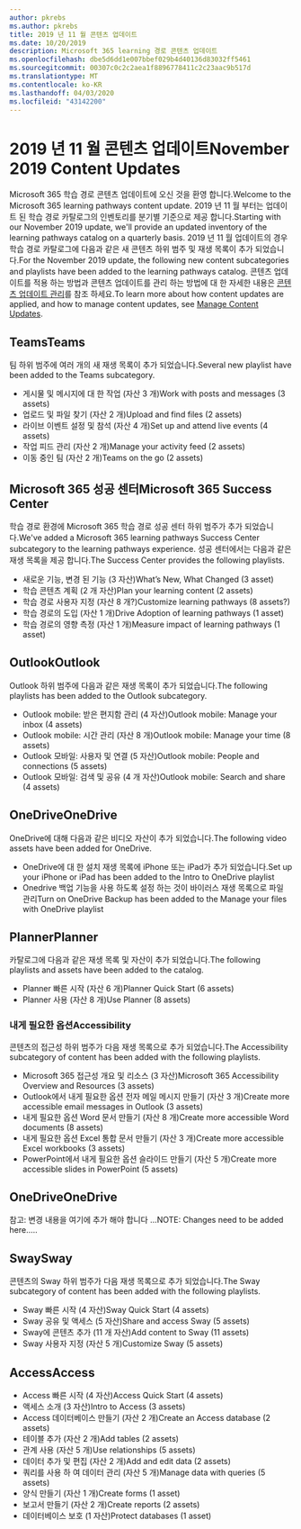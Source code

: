 ```yaml
---
author: pkrebs
ms.author: pkrebs
title: 2019 년 11 월 콘텐츠 업데이트
ms.date: 10/20/2019
description: Microsoft 365 learning 경로 콘텐츠 업데이트
ms.openlocfilehash: dbe5d6dd1e007bbef029b4d40136d83032ff5461
ms.sourcegitcommit: 00307c0c2c2aea1f8896778411c2c23aac9b517d
ms.translationtype: MT
ms.contentlocale: ko-KR
ms.lasthandoff: 04/03/2020
ms.locfileid: "43142200"
---
```

# <a name="november-2019-content-updates"></a><span data-ttu-id="ef0b6-103">2019 년 11 월 콘텐츠 업데이트</span><span class="sxs-lookup"><span data-stu-id="ef0b6-103">November 2019 Content Updates</span></span>
<span data-ttu-id="ef0b6-104">Microsoft 365 학습 경로 콘텐츠 업데이트에 오신 것을 환영 합니다.</span><span class="sxs-lookup"><span data-stu-id="ef0b6-104">Welcome to the Microsoft 365 learning pathways content update.</span></span> <span data-ttu-id="ef0b6-105">2019 년 11 월 부터는 업데이트 된 학습 경로 카탈로그의 인벤토리를 분기별 기준으로 제공 합니다.</span><span class="sxs-lookup"><span data-stu-id="ef0b6-105">Starting with our November 2019 update, we'll provide an updated inventory of the learning pathways catalog on a quarterly basis.</span></span> <span data-ttu-id="ef0b6-106">2019 년 11 월 업데이트의 경우 학습 경로 카탈로그에 다음과 같은 새 콘텐츠 하위 범주 및 재생 목록이 추가 되었습니다.</span><span class="sxs-lookup"><span data-stu-id="ef0b6-106">For the November 2019 update, the following new content subcategories and playlists have been added to the learning pathways catalog.</span></span> <span data-ttu-id="ef0b6-107">콘텐츠 업데이트를 적용 하는 방법과 콘텐츠 업데이트를 관리 하는 방법에 대 한 자세한 내용은 [콘텐츠 업데이트 관리](custom_contentupdatesmanage.md)를 참조 하세요.</span><span class="sxs-lookup"><span data-stu-id="ef0b6-107">To learn more about how content updates are applied, and how to manage content updates, see [Manage Content Updates](custom_contentupdatesmanage.md).</span></span>    

## <a name="teams"></a><span data-ttu-id="ef0b6-108">Teams</span><span class="sxs-lookup"><span data-stu-id="ef0b6-108">Teams</span></span>
<span data-ttu-id="ef0b6-109">팀 하위 범주에 여러 개의 새 재생 목록이 추가 되었습니다.</span><span class="sxs-lookup"><span data-stu-id="ef0b6-109">Several new playlist have been added to the Teams subcategory.</span></span>
- <span data-ttu-id="ef0b6-110">게시물 및 메시지에 대 한 작업 (자산 3 개)</span><span class="sxs-lookup"><span data-stu-id="ef0b6-110">Work with posts and messages (3 assets)</span></span>
- <span data-ttu-id="ef0b6-111">업로드 및 파일 찾기 (자산 2 개)</span><span class="sxs-lookup"><span data-stu-id="ef0b6-111">Upload and find files (2 assets)</span></span>
- <span data-ttu-id="ef0b6-112">라이브 이벤트 설정 및 참석 (자산 4 개)</span><span class="sxs-lookup"><span data-stu-id="ef0b6-112">Set up and attend live events (4 assets)</span></span>
- <span data-ttu-id="ef0b6-113">작업 피드 관리 (자산 2 개)</span><span class="sxs-lookup"><span data-stu-id="ef0b6-113">Manage your activity feed (2 assets)</span></span>
- <span data-ttu-id="ef0b6-114">이동 중인 팀 (자산 2 개)</span><span class="sxs-lookup"><span data-stu-id="ef0b6-114">Teams on the go (2 assets)</span></span>

## <a name="microsoft-365-success-center"></a><span data-ttu-id="ef0b6-115">Microsoft 365 성공 센터</span><span class="sxs-lookup"><span data-stu-id="ef0b6-115">Microsoft 365 Success Center</span></span>
<span data-ttu-id="ef0b6-116">학습 경로 환경에 Microsoft 365 학습 경로 성공 센터 하위 범주가 추가 되었습니다.</span><span class="sxs-lookup"><span data-stu-id="ef0b6-116">We've added a Microsoft 365 learning pathways Success Center subcategory to the learning pathways experience.</span></span> <span data-ttu-id="ef0b6-117">성공 센터에서는 다음과 같은 재생 목록을 제공 합니다.</span><span class="sxs-lookup"><span data-stu-id="ef0b6-117">The Success Center provides the following playlists.</span></span>
- <span data-ttu-id="ef0b6-118">새로운 기능, 변경 된 기능 (3 자산)</span><span class="sxs-lookup"><span data-stu-id="ef0b6-118">What’s New, What Changed (3 asset)</span></span>
- <span data-ttu-id="ef0b6-119">학습 콘텐츠 계획 (2 개 자산)</span><span class="sxs-lookup"><span data-stu-id="ef0b6-119">Plan your learning content (2 assets)</span></span>
- <span data-ttu-id="ef0b6-120">학습 경로 사용자 지정 (자산 8 개?)</span><span class="sxs-lookup"><span data-stu-id="ef0b6-120">Customize learning pathways (8 assets?)</span></span>
- <span data-ttu-id="ef0b6-121">학습 경로의 도입 (자산 1 개)</span><span class="sxs-lookup"><span data-stu-id="ef0b6-121">Drive Adoption of learning pathways (1 asset)</span></span>
- <span data-ttu-id="ef0b6-122">학습 경로의 영향 측정 (자산 1 개)</span><span class="sxs-lookup"><span data-stu-id="ef0b6-122">Measure impact of learning pathways (1 asset)</span></span>

## <a name="outlook"></a><span data-ttu-id="ef0b6-123">Outlook</span><span class="sxs-lookup"><span data-stu-id="ef0b6-123">Outlook</span></span>
<span data-ttu-id="ef0b6-124">Outlook 하위 범주에 다음과 같은 재생 목록이 추가 되었습니다.</span><span class="sxs-lookup"><span data-stu-id="ef0b6-124">The following playlists has been added to the Outlook subcategory.</span></span> 
- <span data-ttu-id="ef0b6-125">Outlook mobile: 받은 편지함 관리 (4 자산)</span><span class="sxs-lookup"><span data-stu-id="ef0b6-125">Outlook mobile: Manage your inbox (4 assets)</span></span>
- <span data-ttu-id="ef0b6-126">Outlook mobile: 시간 관리 (자산 8 개)</span><span class="sxs-lookup"><span data-stu-id="ef0b6-126">Outlook mobile: Manage your time (8 assets)</span></span>
- <span data-ttu-id="ef0b6-127">Outlook 모바일: 사용자 및 연결 (5 자산)</span><span class="sxs-lookup"><span data-stu-id="ef0b6-127">Outlook mobile: People and connections (5 assets)</span></span>
- <span data-ttu-id="ef0b6-128">Outlook 모바일: 검색 및 공유 (4 개 자산)</span><span class="sxs-lookup"><span data-stu-id="ef0b6-128">Outlook mobile: Search and share (4 assets)</span></span>

## <a name="onedrive"></a><span data-ttu-id="ef0b6-129">OneDrive</span><span class="sxs-lookup"><span data-stu-id="ef0b6-129">OneDrive</span></span>
<span data-ttu-id="ef0b6-130">OneDrive에 대해 다음과 같은 비디오 자산이 추가 되었습니다.</span><span class="sxs-lookup"><span data-stu-id="ef0b6-130">The following video assets have been added for OneDrive.</span></span> 
- <span data-ttu-id="ef0b6-131">OneDrive에 대 한 설치 재생 목록에 iPhone 또는 iPad가 추가 되었습니다.</span><span class="sxs-lookup"><span data-stu-id="ef0b6-131">Set up your iPhone or iPad has been added to the Intro to OneDrive playlist</span></span>
- <span data-ttu-id="ef0b6-132">Onedrive 백업 기능을 사용 하도록 설정 하는 것이 바이러스 재생 목록으로 파일 관리</span><span class="sxs-lookup"><span data-stu-id="ef0b6-132">Turn on OneDrive Backup has been added to the Manage your files with OneDrive playlist</span></span>

## <a name="planner"></a><span data-ttu-id="ef0b6-133">Planner</span><span class="sxs-lookup"><span data-stu-id="ef0b6-133">Planner</span></span>
<span data-ttu-id="ef0b6-134">카탈로그에 다음과 같은 재생 목록 및 자산이 추가 되었습니다.</span><span class="sxs-lookup"><span data-stu-id="ef0b6-134">The following playlists and assets have been added to the catalog.</span></span>  
- <span data-ttu-id="ef0b6-135">Planner 빠른 시작 (자산 6 개)</span><span class="sxs-lookup"><span data-stu-id="ef0b6-135">Planner Quick Start (6 assets)</span></span>
- <span data-ttu-id="ef0b6-136">Planner 사용 (자산 8 개)</span><span class="sxs-lookup"><span data-stu-id="ef0b6-136">Use Planner (8 assets)</span></span>

### <a name="accessibility"></a><span data-ttu-id="ef0b6-137">내게 필요한 옵션</span><span class="sxs-lookup"><span data-stu-id="ef0b6-137">Accessibility</span></span>
<span data-ttu-id="ef0b6-138">콘텐츠의 접근성 하위 범주가 다음 재생 목록으로 추가 되었습니다.</span><span class="sxs-lookup"><span data-stu-id="ef0b6-138">The Accessibility subcategory of content has been added with the following playlists.</span></span> 
- <span data-ttu-id="ef0b6-139">Microsoft 365 접근성 개요 및 리소스 (3 자산)</span><span class="sxs-lookup"><span data-stu-id="ef0b6-139">Microsoft 365 Accessibility Overview and Resources (3 assets)</span></span>
- <span data-ttu-id="ef0b6-140">Outlook에서 내게 필요한 옵션 전자 메일 메시지 만들기 (자산 3 개)</span><span class="sxs-lookup"><span data-stu-id="ef0b6-140">Create more accessible email messages in Outlook (3 assets)</span></span>
- <span data-ttu-id="ef0b6-141">내게 필요한 옵션 Word 문서 만들기 (자산 8 개)</span><span class="sxs-lookup"><span data-stu-id="ef0b6-141">Create more accessible Word documents (8 assets)</span></span>
- <span data-ttu-id="ef0b6-142">내게 필요한 옵션 Excel 통합 문서 만들기 (자산 3 개)</span><span class="sxs-lookup"><span data-stu-id="ef0b6-142">Create more accessible Excel workbooks (3 assets)</span></span>
- <span data-ttu-id="ef0b6-143">PowerPoint에서 내게 필요한 옵션 슬라이드 만들기 (자산 5 개)</span><span class="sxs-lookup"><span data-stu-id="ef0b6-143">Create more accessible slides in PowerPoint (5 assets)</span></span>

## <a name="onedrive"></a><span data-ttu-id="ef0b6-144">OneDrive</span><span class="sxs-lookup"><span data-stu-id="ef0b6-144">OneDrive</span></span>
<span data-ttu-id="ef0b6-145">참고: 변경 내용을 여기에 추가 해야 합니다 ...</span><span class="sxs-lookup"><span data-stu-id="ef0b6-145">NOTE: Changes need to be added here.....</span></span>

## <a name="sway"></a><span data-ttu-id="ef0b6-146">Sway</span><span class="sxs-lookup"><span data-stu-id="ef0b6-146">Sway</span></span>
<span data-ttu-id="ef0b6-147">콘텐츠의 Sway 하위 범주가 다음 재생 목록으로 추가 되었습니다.</span><span class="sxs-lookup"><span data-stu-id="ef0b6-147">The Sway subcategory of content has been added with the following playlists.</span></span> 
- <span data-ttu-id="ef0b6-148">Sway 빠른 시작 (4 자산)</span><span class="sxs-lookup"><span data-stu-id="ef0b6-148">Sway Quick Start (4 assets)</span></span>
- <span data-ttu-id="ef0b6-149">Sway 공유 및 액세스 (5 자산)</span><span class="sxs-lookup"><span data-stu-id="ef0b6-149">Share and access Sway (5 assets)</span></span>
- <span data-ttu-id="ef0b6-150">Sway에 콘텐츠 추가 (11 개 자산)</span><span class="sxs-lookup"><span data-stu-id="ef0b6-150">Add content to Sway (11 assets)</span></span>
- <span data-ttu-id="ef0b6-151">Sway 사용자 지정 (자산 5 개)</span><span class="sxs-lookup"><span data-stu-id="ef0b6-151">Customize Sway (5 assets)</span></span>

## <a name="access"></a><span data-ttu-id="ef0b6-152">Access</span><span class="sxs-lookup"><span data-stu-id="ef0b6-152">Access</span></span>
- <span data-ttu-id="ef0b6-153">Access 빠른 시작 (4 자산)</span><span class="sxs-lookup"><span data-stu-id="ef0b6-153">Access Quick Start (4 assets)</span></span>
- <span data-ttu-id="ef0b6-154">액세스 소개 (3 자산)</span><span class="sxs-lookup"><span data-stu-id="ef0b6-154">Intro to Access (3 assets)</span></span>
- <span data-ttu-id="ef0b6-155">Access 데이터베이스 만들기 (자산 2 개)</span><span class="sxs-lookup"><span data-stu-id="ef0b6-155">Create an Access database (2 assets)</span></span>
- <span data-ttu-id="ef0b6-156">테이블 추가 (자산 2 개)</span><span class="sxs-lookup"><span data-stu-id="ef0b6-156">Add tables (2 assets)</span></span>
- <span data-ttu-id="ef0b6-157">관계 사용 (자산 5 개)</span><span class="sxs-lookup"><span data-stu-id="ef0b6-157">Use relationships (5 assets)</span></span>
- <span data-ttu-id="ef0b6-158">데이터 추가 및 편집 (자산 2 개)</span><span class="sxs-lookup"><span data-stu-id="ef0b6-158">Add and edit data (2 assets)</span></span>
- <span data-ttu-id="ef0b6-159">쿼리를 사용 하 여 데이터 관리 (자산 5 개)</span><span class="sxs-lookup"><span data-stu-id="ef0b6-159">Manage data with queries (5 assets)</span></span>
- <span data-ttu-id="ef0b6-160">양식 만들기 (자산 1 개)</span><span class="sxs-lookup"><span data-stu-id="ef0b6-160">Create forms (1 asset)</span></span>
- <span data-ttu-id="ef0b6-161">보고서 만들기 (자산 2 개)</span><span class="sxs-lookup"><span data-stu-id="ef0b6-161">Create reports (2 assets)</span></span>
- <span data-ttu-id="ef0b6-162">데이터베이스 보호 (1 자산)</span><span class="sxs-lookup"><span data-stu-id="ef0b6-162">Protect databases (1 asset)</span></span>

